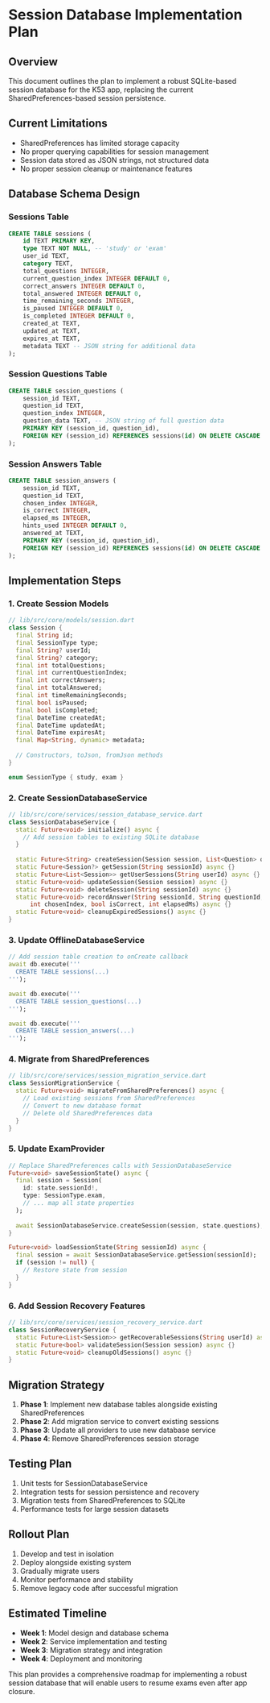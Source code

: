 # Session Database Implementation Plan

## Overview
This document outlines the plan to implement a robust SQLite-based session database for the K53 app, replacing the current SharedPreferences-based session persistence.

## Current Limitations
- SharedPreferences has limited storage capacity
- No proper querying capabilities for session management
- Session data stored as JSON strings, not structured data
- No proper session cleanup or maintenance features

## Database Schema Design

### Sessions Table
```sql
CREATE TABLE sessions (
    id TEXT PRIMARY KEY,
    type TEXT NOT NULL, -- 'study' or 'exam'
    user_id TEXT,
    category TEXT,
    total_questions INTEGER,
    current_question_index INTEGER DEFAULT 0,
    correct_answers INTEGER DEFAULT 0,
    total_answered INTEGER DEFAULT 0,
    time_remaining_seconds INTEGER,
    is_paused INTEGER DEFAULT 0,
    is_completed INTEGER DEFAULT 0,
    created_at TEXT,
    updated_at TEXT,
    expires_at TEXT,
    metadata TEXT -- JSON string for additional data
);
```

### Session Questions Table
```sql
CREATE TABLE session_questions (
    session_id TEXT,
    question_id TEXT,
    question_index INTEGER,
    question_data TEXT, -- JSON string of full question data
    PRIMARY KEY (session_id, question_id),
    FOREIGN KEY (session_id) REFERENCES sessions(id) ON DELETE CASCADE
);
```

### Session Answers Table
```sql
CREATE TABLE session_answers (
    session_id TEXT,
    question_id TEXT,
    chosen_index INTEGER,
    is_correct INTEGER,
    elapsed_ms INTEGER,
    hints_used INTEGER DEFAULT 0,
    answered_at TEXT,
    PRIMARY KEY (session_id, question_id),
    FOREIGN KEY (session_id) REFERENCES sessions(id) ON DELETE CASCADE
);
```

## Implementation Steps

### 1. Create Session Models
```dart
// lib/src/core/models/session.dart
class Session {
  final String id;
  final SessionType type;
  final String? userId;
  final String? category;
  final int totalQuestions;
  final int currentQuestionIndex;
  final int correctAnswers;
  final int totalAnswered;
  final int timeRemainingSeconds;
  final bool isPaused;
  final bool isCompleted;
  final DateTime createdAt;
  final DateTime updatedAt;
  final DateTime expiresAt;
  final Map<String, dynamic> metadata;
  
  // Constructors, toJson, fromJson methods
}

enum SessionType { study, exam }
```

### 2. Create SessionDatabaseService
```dart
// lib/src/core/services/session_database_service.dart
class SessionDatabaseService {
  static Future<void> initialize() async {
    // Add session tables to existing SQLite database
  }
  
  static Future<String> createSession(Session session, List<Question> questions) async {}
  static Future<Session?> getSession(String sessionId) async {}
  static Future<List<Session>> getUserSessions(String userId) async {}
  static Future<void> updateSession(Session session) async {}
  static Future<void> deleteSession(String sessionId) async {}
  static Future<void> recordAnswer(String sessionId, String questionId, 
      int chosenIndex, bool isCorrect, int elapsedMs) async {}
  static Future<void> cleanupExpiredSessions() async {}
}
```

### 3. Update OfflineDatabaseService
```dart
// Add session table creation to onCreate callback
await db.execute('''
  CREATE TABLE sessions(...)
''');

await db.execute('''
  CREATE TABLE session_questions(...)
''');

await db.execute('''
  CREATE TABLE session_answers(...)
''');
```

### 4. Migrate from SharedPreferences
```dart
// lib/src/core/services/session_migration_service.dart
class SessionMigrationService {
  static Future<void> migrateFromSharedPreferences() async {
    // Load existing sessions from SharedPreferences
    // Convert to new database format
    // Delete old SharedPreferences data
  }
}
```

### 5. Update ExamProvider
```dart
// Replace SharedPreferences calls with SessionDatabaseService
Future<void> saveSessionState() async {
  final session = Session(
    id: state.sessionId!,
    type: SessionType.exam,
    // ... map all state properties
  );
  
  await SessionDatabaseService.createSession(session, state.questions);
}

Future<void> loadSessionState(String sessionId) async {
  final session = await SessionDatabaseService.getSession(sessionId);
  if (session != null) {
    // Restore state from session
  }
}
```

### 6. Add Session Recovery Features
```dart
// lib/src/core/services/session_recovery_service.dart
class SessionRecoveryService {
  static Future<List<Session>> getRecoverableSessions(String userId) async {}
  static Future<bool> validateSession(Session session) async {}
  static Future<void> cleanupOldSessions() async {}
}
```

## Migration Strategy
1. **Phase 1**: Implement new database tables alongside existing SharedPreferences
2. **Phase 2**: Add migration service to convert existing sessions
3. **Phase 3**: Update all providers to use new database service
4. **Phase 4**: Remove SharedPreferences session storage

## Testing Plan
1. Unit tests for SessionDatabaseService
2. Integration tests for session persistence and recovery
3. Migration tests from SharedPreferences to SQLite
4. Performance tests for large session datasets

## Rollout Plan
1. Develop and test in isolation
2. Deploy alongside existing system
3. Gradually migrate users
4. Monitor performance and stability
5. Remove legacy code after successful migration

## Estimated Timeline
- **Week 1**: Model design and database schema
- **Week 2**: Service implementation and testing
- **Week 3**: Migration strategy and integration
- **Week 4**: Deployment and monitoring

This plan provides a comprehensive roadmap for implementing a robust session database that will enable users to resume exams even after app closure.